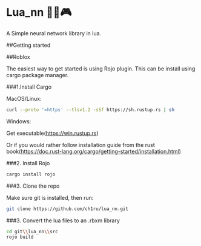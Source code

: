 # Lua_nn 🧞‍♀️🎮
A Simple neural network library in lua.

##Getting started

##Roblox

The easiest way to get started is using Rojo plugin. This can be install using cargo package manager.

###1.Install Cargo

MacOS/Linux:
```bash
curl --proto '=https' --tlsv1.2 -sSf https://sh.rustup.rs | sh
```

Windows:

Get executable(https://win.rustup.rs)

Or if you would rather follow installation guide from the rust book(https://doc.rust-lang.org/cargo/getting-started/installation.html)

###2. Install Rojo

```bash
cargo install rojo
```

###3. Clone the repo

Make sure git is installed, then run:
```bash
git clone https://github.com/ch1ru/lua_nn.git
```

###3. Convert the lua files to an .rbxm library

```bash
cd git\\lua_nn\\src
rojo build
```